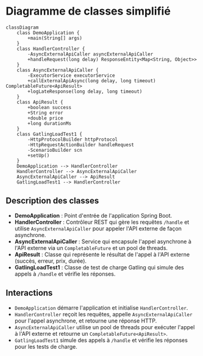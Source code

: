 # Diagramme de classes simplifié

```mermaid
classDiagram
    class DemoApplication {
        +main(String[] args)
    }
    class HandlerController {
        -AsyncExternalApiCaller asyncExternalApiCaller
        +handleRequest(long delay) ResponseEntity<Map<String, Object>>
    }
    class AsyncExternalApiCaller {
        -ExecutorService executorService
        +callExternalApiAsync(long delay, long timeout) CompletableFuture<ApiResult>
        +logLateResponse(long delay, long timeout)
    }
    class ApiResult {
        +boolean success
        +String error
        +double price
        +long durationMs
    }
    class GatlingLoadTest1 {
        -HttpProtocolBuilder httpProtocol
        -HttpRequestActionBuilder handleRequest
        -ScenarioBuilder scn
        +setUp()
    }
    DemoApplication --> HandlerController
    HandlerController --> AsyncExternalApiCaller
    AsyncExternalApiCaller --> ApiResult
    GatlingLoadTest1 --> HandlerController
```

## Description des classes

- **DemoApplication** : Point d'entrée de l'application Spring Boot.
- **HandlerController** : Contrôleur REST qui gère les requêtes `/handle` et utilise `AsyncExternalApiCaller` pour appeler l'API externe de façon asynchrone.
- **AsyncExternalApiCaller** : Service qui encapsule l'appel asynchrone à l'API externe via un `CompletableFuture` et un pool de threads.
- **ApiResult** : Classe qui représente le résultat de l'appel à l'API externe (succès, erreur, prix, durée).
- **GatlingLoadTest1** : Classe de test de charge Gatling qui simule des appels à `/handle` et vérifie les réponses.

## Interactions

- `DemoApplication` démarre l'application et initialise `HandlerController`.
- `HandlerController` reçoit les requêtes, appelle `AsyncExternalApiCaller` pour l'appel asynchrone, et retourne une réponse HTTP.
- `AsyncExternalApiCaller` utilise un pool de threads pour exécuter l'appel à l'API externe et retourne un `CompletableFuture<ApiResult>`.
- `GatlingLoadTest1` simule des appels à `/handle` et vérifie les réponses pour les tests de charge. 